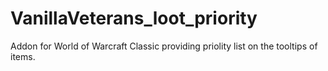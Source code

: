 # VanillaVeterans_loot_priority

Addon for World of Warcraft Classic providing priolity list on the tooltips of items.
